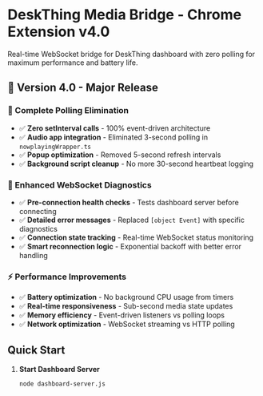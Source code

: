 # DeskThing Media Bridge - Chrome Extension v4.0

Real-time WebSocket bridge for DeskThing dashboard with zero polling for maximum performance and battery life.

## 🚀 Version 4.0 - Major Release

### **🎯 Complete Polling Elimination**
- ✅ **Zero setInterval calls** - 100% event-driven architecture
- ✅ **Audio app integration** - Eliminated 3-second polling in `nowplayingWrapper.ts`
- ✅ **Popup optimization** - Removed 5-second refresh intervals
- ✅ **Background script cleanup** - No more 30-second heartbeat logging

### **🔧 Enhanced WebSocket Diagnostics**
- ✅ **Pre-connection health checks** - Tests dashboard server before connecting
- ✅ **Detailed error messages** - Replaced `[object Event]` with specific diagnostics
- ✅ **Connection state tracking** - Real-time WebSocket status monitoring
- ✅ **Smart reconnection logic** - Exponential backoff with better error handling

### **⚡ Performance Improvements**
- ✅ **Battery optimization** - No background CPU usage from timers
- ✅ **Real-time responsiveness** - Sub-second media state updates
- ✅ **Memory efficiency** - Event-driven listeners vs polling loops
- ✅ **Network optimization** - WebSocket streaming vs HTTP polling

## Quick Start

1. **Start Dashboard Server**
   ```bash
   node dashboard-server.js
   ```